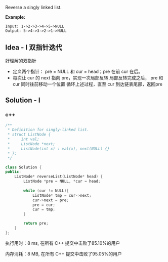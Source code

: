 Reverse a singly linked list. 



**Example:**
```
Input: 1->2->3->4->5->NULL
Output: 5->4->3->2->1->NULL
```

## Idea - I 双指针迭代

好理解的双指针

- 定义两个指针： pre = NULL 和 cur = head；pre 在前 cur 在后。
- 每次让 cur 的 next 指向 pre，实现一次局部反转
  局部反转完成之后， pre 和 cur 同时往前移动一个位置
  循环上述过程，直至 cur 到达链表尾部，返回pre

## Solution - I

### c++

```c++
/**
 * Definition for singly-linked list.
 * struct ListNode {
 *     int val;
 *     ListNode *next;
 *     ListNode(int x) : val(x), next(NULL) {}
 * };
 */

class Solution {
public:
    ListNode* reverseList(ListNode* head) {
        ListNode *pre = NULL, *cur = head;
        
        while (cur != NULL){
            ListNode* tmp = cur->next;
            cur->next = pre;
            pre = cur;
            cur = tmp;
        }

        return pre;
    }
};
```
执行用时：8 ms, 在所有 C++ 提交中击败了85.10%的用户

内存消耗：8 MB, 在所有 C++ 提交中击败了95.05%的用户